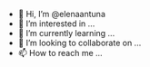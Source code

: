 - 👋 Hi, I’m @elenaantuna
- 👀 I’m interested in ...
- 🌱 I’m currently learning ...
- 💞️ I’m looking to collaborate on ...
- 📫 How to reach me ...

<!---
elenaantuna/elenaantuna is a ✨ special ✨ repository because its `README.md` (this file) appears on your GitHub profile.
You can click the Preview link to take a look at your changes.
--->
